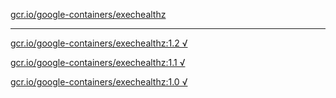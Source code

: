 [gcr.io/google-containers/exechealthz](https://hub.docker.com/r/anjia0532/exechealthz/tags/) 

----
[gcr.io/google-containers/exechealthz:1.2 √](https://hub.docker.com/r/anjia0532/google-containers.exechealthz/tags/)

[gcr.io/google-containers/exechealthz:1.1 √](https://hub.docker.com/r/anjia0532/google-containers.exechealthz/tags/)

[gcr.io/google-containers/exechealthz:1.0 √](https://hub.docker.com/r/anjia0532/google-containers.exechealthz/tags/)

